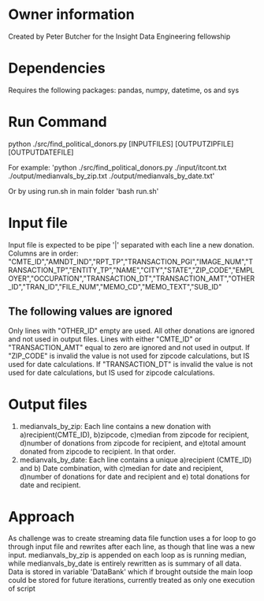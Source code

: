 # Owner information
Created by Peter Butcher for the Insight Data Engineering fellowship

# Dependencies
Requires the following packages: pandas, numpy, datetime, os and sys

# Run Command
python ./src/find_political_donors.py [INPUTFILES] [OUTPUTZIPFILE] [OUTPUTDATEFILE]

For example:
'python ./src/find_political_donors.py ./input/itcont.txt ./output/medianvals_by_zip.txt ./output/medianvals_by_date.txt'

Or by using run.sh in main folder
'bash run.sh'

# Input file
Input file is expected to be pipe '|' separated with each line a new donation. Columns are in order:  "CMTE_ID","AMNDT_IND","RPT_TP","TRANSACTION_PGI","IMAGE_NUM","TRANSACTION_TP","ENTITY_TP","NAME","CITY","STATE","ZIP_CODE","EMPLOYER","OCCUPATION","TRANSACTION_DT","TRANSACTION_AMT","OTHER_ID","TRAN_ID","FILE_NUM","MEMO_CD","MEMO_TEXT","SUB_ID"

## The following values are ignored
Only lines with "OTHER_ID" empty are used. All other donations are ignored and not used in output files. Lines with either "CMTE_ID" or "TRANSACTION_AMT" equal to zero are ignored and not used in output. If "ZIP_CODE" is invalid the value is not used for zipcode calculations, but IS used for date calculations. If "TRANSACTION_DT" is invalid the value is not used for date calculations, but IS used for zipcode calculations.

# Output files
1) medianvals_by_zip: Each line contains a new donation with a)recipient(CMTE_ID), b)zipcode, c)median from zipcode  for recipient, d)number of donations from zipcode for recipient, and e)total amount donated from zipcode to recipient. In that order.
2) medianvals_by_date: Each line contains a unique a)recipient (CMTE_ID) and b) Date combination, with c)median for date and recipient, d)number of donations for date and recipient and e) total donations for date and recipient.

# Approach
As challenge was to create streaming data file function uses a for loop to go through input file and rewrites after each line, as though that line was a new input. medianvals_by_zip is appended on each loop as is running median, while medianvals_by_date is entirely rewritten as is summary of all data. Data is stored in variable 'DataBank' which if brought outside the main loop could be stored for future iterations, currently treated as only one execution of script

